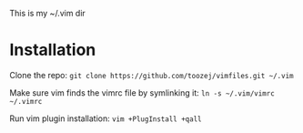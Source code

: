 This is my ~/.vim dir

Installation
============

Clone the repo:
`git clone https://github.com/toozej/vimfiles.git ~/.vim`

Make sure vim finds the vimrc file by symlinking it:
`ln -s ~/.vim/vimrc ~/.vimrc`

Run vim plugin installation:
`vim +PlugInstall +qall`

